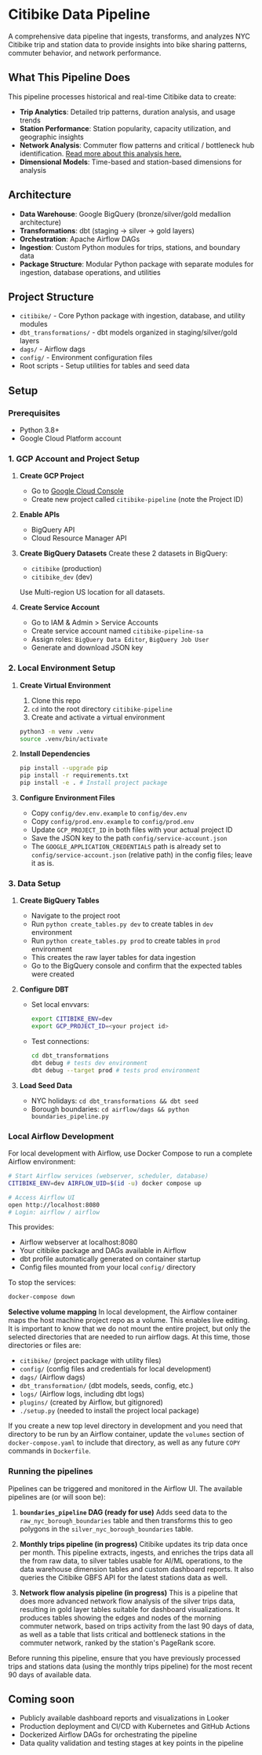 # Citibike Data Pipeline

A comprehensive data pipeline that ingests, transforms, and analyzes NYC Citibike trip and station data to provide insights into bike sharing patterns, commuter behavior, and network performance.

## What This Pipeline Does

This pipeline processes historical and real-time Citibike data to create:
- **Trip Analytics**: Detailed trip patterns, duration analysis, and usage trends
- **Station Performance**: Station popularity, capacity utilization, and geographic insights
- **Network Analysis**: Commuter flow patterns and critical / bottleneck hub identification. [Read more about this analysis here.](./network_analysis.md)
- **Dimensional Models**: Time-based and station-based dimensions for analysis

## Architecture

- **Data Warehouse**: Google BigQuery (bronze/silver/gold medallion architecture)
- **Transformations**: dbt (staging → silver → gold layers)
- **Orchestration**: Apache Airflow DAGs
- **Ingestion**: Custom Python modules for trips, stations, and boundary data
- **Package Structure**: Modular Python package with separate modules for ingestion, database operations, and utilities

## Project Structure

- `citibike/` - Core Python package with ingestion, database, and utility modules
- `dbt_transformations/` - dbt models organized in staging/silver/gold layers
- `dags/` - Airflow dags
- `config/` - Environment configuration files
- Root scripts - Setup utilities for tables and seed data

## Setup

### Prerequisites
- Python 3.8+
- Google Cloud Platform account

### 1. GCP Account and Project Setup

1. **Create GCP Project**
   - Go to [Google Cloud Console](https://console.cloud.google.com)
   - Create new project called `citibike-pipeline` (note the Project ID)

2. **Enable APIs**
   - BigQuery API
   - Cloud Resource Manager API

3. **Create BigQuery Datasets**
   Create these 2 datasets in BigQuery:
   - `citibike` (production)
   - `citibike_dev` (dev)
   
   Use Multi-region US location for all datasets.

4. **Create Service Account**
   - Go to IAM & Admin > Service Accounts
   - Create service account named `citibike-pipeline-sa`
   - Assign roles: `BigQuery Data Editor`, `BigQuery Job User`
   - Generate and download JSON key

### 2. Local Environment Setup

1. **Create Virtual Environment**
   1. Clone this repo
   2. `cd` into the root directory `citibike-pipeline`
   3. Create and activate a virtual environment
   ```bash
   python3 -m venv .venv
   source .venv/bin/activate
   ```

2. **Install Dependencies**
   ```bash
   pip install --upgrade pip
   pip install -r requirements.txt
   pip install -e . # Install project package
   ```

3. **Configure Environment Files**
   - Copy `config/dev.env.example` to `config/dev.env`
   - Copy `config/prod.env.example` to `config/prod.env`
   - Update `GCP_PROJECT_ID` in both files with your actual project ID
   - Save the JSON key to the path `config/service-account.json`
   - The `GOOGLE_APPLICATION_CREDENTIALS` path is already set to `config/service-account.json` (relative path) in the config files; leave it as is.

### 3. Data Setup

1. **Create BigQuery Tables**
   - Navigate to the project root
   - Run `python create_tables.py dev` to create tables in `dev` environment
   - Run `python create_tables.py prod` to create tables in `prod` environment
   - This creates the raw layer tables for data ingestion
   - Go to the BigQuery console and confirm that the expected tables were created

2. **Configure DBT**
   - Set local envvars:
      ```bash
      export CITIBIKE_ENV=dev
      export GCP_PROJECT_ID=<your project id>
      ```
   - Test connections:
     ```bash
     cd dbt_transformations
     dbt debug # tests dev environment
     dbt debug --target prod # tests prod environment
     ```

3. **Load Seed Data**
   - NYC holidays: `cd dbt_transformations && dbt seed`
   - Borough boundaries: `cd airflow/dags && python boundaries_pipeline.py`

### Local Airflow Development

For local development with Airflow, use Docker Compose to run a complete Airflow environment:

```bash
# Start Airflow services (webserver, scheduler, database)
CITIBIKE_ENV=dev AIRFLOW_UID=$(id -u) docker compose up

# Access Airflow UI
open http://localhost:8080
# Login: airflow / airflow
```

This provides:
- Airflow webserver at localhost:8080
- Your citibike package and DAGs available in Airflow
- dbt profile automatically generated on container startup
- Config files mounted from your local `config/` directory

To stop the services:
```bash
docker-compose down
```

**Selective volume mapping**
In local development, the Airflow container maps the host machine project repo as a volume. This enables live editing. It is important to know that we do not mount the entire project, but only the selected directories that are needed to run airflow dags. At this time, those directories or files are:

- `citibike/` (project package with utility files)
- `config/` (config files and credentials for local development)
- `dags/` (Airflow dags)
- `dbt_transformation/` (dbt models, seeds, config, etc.)
- `logs/` (Airflow logs, including dbt logs)
- `plugins/` (created by Airflow, but gitignored)
- `./setup.py` (needed to install the project local package)

If you create a new top level directory in development and you need that directory to be run by an Airflow container, update the `volumes` section of `docker-compose.yaml` to include that directory, as well as any future `COPY` commands in `Dockerfile`.

### Running the pipelines
Pipelines can be triggered and monitored in the Airflow UI. The available pipelines are (or will soon be):

1. **`boundaries_pipeline` DAG (ready for use)**
Adds seed data to the `raw_nyc_borough_boundaries` table and then transforms this to geo polygons in the `silver_nyc_borough_boundaries` table.

2. **Monthly trips pipeline (in progress)**
Citibike updates its trip data once per month. This pipeline extracts, ingests, and enriches the trips data all the from raw data, to silver tables usable for AI/ML operations, to the data warehouse dimension tables and custom dashboard reports. It also queries the Citibike GBFS API for the latest stations data as well.

3. **Network flow analysis pipeline (in progress)**
This is a pipeline that does more advanced network flow analysis of the silver trips data, resulting in gold layer tables suitable for dashboard visualizations. It produces tables showing the edges and nodes of the morning commuter network, based on trips activity from the last 90 days of data, as well as a table that lists critical and bottleneck stations in the commuter network, ranked by the station's PageRank score.

Before running this pipeline, ensure that you have previously processed trips and stations data (using the monthly trips pipeline) for the most recent 90 days of available data.

## Coming soon

- Publicly available dashboard reports and visualizations in Looker
- Production deployment and CI/CD with Kubernetes and GitHub Actions
- Dockerized Airflow DAGs for orchestrating the pipeline
- Data quality validation and testing stages at key points in the pipeline





